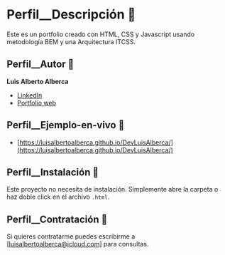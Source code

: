 # Perfil__Descripción 📄

Este es un portfolio creado con HTML, CSS y Javascript usando metodología BEM y una Arquitectura ITCSS.

## Perfil__Autor 👤
**Luis Alberto Alberca**

- [LinkedIn](https://linkedin.com/in/luisalbertoalberca/)
- [Portfolio web](https://dev.to/devluisalberca/)

## Perfil__Ejemplo-en-vivo 🚀
- [https://luisalbertoalberca.github.io/DevLuisAlberca/](https://luisalbertoalberca.github.io/DevLuisAlberca/)

## Perfil__Instalación 🔧
Este proyecto no necesita de instalación. Simplemente abre la carpeta o haz doble click en el archivo `.html`.

## Perfil__Contratación 💼
Si quieres contratarme puedes escribirme a [luisalbertoalberca@icloud.com] para consultas.
